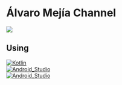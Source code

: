 # Álvaro Mejía Channel

<a href="https://www.youtube.com/channel/UCU7AtkCp0P52qF3Uc58cdeg" target="_blank"><img src="https://img.shields.io/badge/YouTube_Álvaro_Mejía_Mejía-EA4335?style=flat-square&logo=YouTube&logoColor=white"/></a>

## Using
[![Kotlin](https://img.shields.io/badge/Kotlin-0095D5?style=for-the-badge&logo=kotlin&logoColor=white&labelColor=red)]()
</br>
[![Android_Studio](https://img.shields.io/badge/Android_Studio-3DDC84?style=for-the-badge&logo=android-studio&logoColor=white&labelColor=red)]()
</br>
[![Android_Studio](https://img.shields.io/badge/Firebase-orange?style=for-the-badge&logo=firebase&logoColor=white&labelColor=yellow)]()
